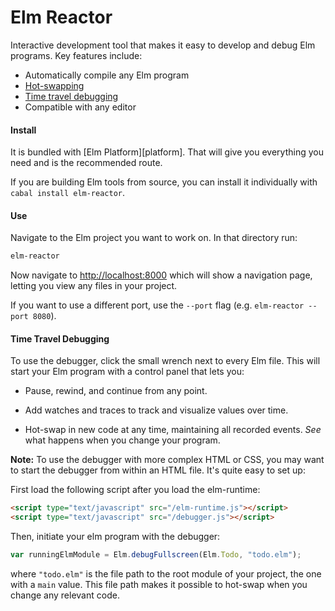 # Elm Reactor

Interactive development tool that makes it easy to develop and debug Elm
programs. Key features include:

  * Automatically compile any Elm program
  * [Hot-swapping][]
  * [Time travel debugging][debug]
  * Compatible with any editor

[hot-swapping]: http://elm-lang.org/blog/Interactive-Programming.elm
[debug]: http://debug.elm-lang.org

#### Install

It is bundled with [Elm Platform][platform]. That will give you everything you
need and is the recommended route.

If you are building Elm tools from source, you can install it individually with
`cabal install elm-reactor`.


#### Use

Navigate to the Elm project you want to work on. In that directory run:

```bash
elm-reactor
```

Now navigate to [http://localhost:8000](http://localhost:8000) which will show
a navigation page, letting you view any files in your project.

If you want to use a different port, use the `--port` flag (e.g. `elm-reactor
--port 8080`).

#### Time Travel Debugging

To use the debugger, click the small wrench next to every Elm file. This will
start your Elm program with a control panel that lets you:

  * Pause, rewind, and continue from any point.

  * Add watches and traces to track and visualize values over time.

  * Hot-swap in new code at any time, maintaining all recorded events. *See* what happens when you change your program.

**Note:** To use the debugger with more complex HTML or CSS, you may want to
start the debugger from within an HTML file. It's quite easy to set up:

First load the following script after you load the elm-runtime:

```html
<script type="text/javascript" src="/elm-runtime.js"></script>
<script type="text/javascript" src="/debugger.js"></script>
```

Then, initiate your elm program with the debugger:

```javascript
var runningElmModule = Elm.debugFullscreen(Elm.Todo, "todo.elm");
```

where `"todo.elm"` is the file path to the root module of your project, the
one with a `main` value. This file path makes it possible to hot-swap when
you change any relevant code.